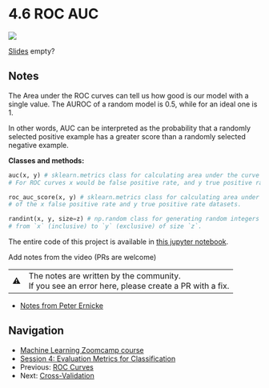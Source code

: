 # 4.6 ROC AUC

<!-- markdownlint-disable MD033 -->
<!-- markdownlint-disable MD045 -->
<a href="https://www.youtube.com/watch?v=hvIQPAwkVZo&list=PL3MmuxUbc_hIhxl5Ji8t4O6lPAOpHaCLR"><img src="images/thumbnail-4-06.jpg"></a>

[Slides](https://www.slideshare.net/AlexeyGrigorev/ml-zoomcamp-4-evaluation-metrics-for-classification) empty?

## Notes

The Area under the ROC curves can tell us how good is our model with a single value. The AUROC of a random model is 0.5, while for an ideal one is 1.

In other words, AUC can be interpreted as the probability that a randomly selected positive example has a greater score than a randomly selected negative example.

**Classes and methods:**

```python
auc(x, y) # sklearn.metrics class for calculating area under the curve of the x and y datasets.
# For ROC curves x would be false positive rate, and y true positive rate.

roc_auc_score(x, y) # sklearn.metrics class for calculating area under the ROC curves
# of the x false positive rate and y true positive rate datasets.

randint(x, y, size=z) # np.random class for generating random integers from the “discrete uniform”;
# from `x` (inclusive) to `y` (exclusive) of size `z`.
```

The entire code of this project is available in [this jupyter notebook](notebook.ipynb).

Add notes from the video (PRs are welcome)

<table>
   <tr>
      <td>⚠️</td>
      <td>
         The notes are written by the community. <br>
         If you see an error here, please create a PR with a fix.
      </td>
   </tr>
</table>

* [Notes from Peter Ernicke](https://knowmledge.com/2023/10/07/ml-zoomcamp-2023-evaluation-metrics-for-classification-part-6/)

## Navigation

* [Machine Learning Zoomcamp course](../)
* [Session 4: Evaluation Metrics for Classification](./)
* Previous: [ROC Curves](05-roc.md)
* Next: [Cross-Validation](07-cross-validation.md)
